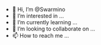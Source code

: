 - 👋 Hi, I’m @Swarmino
- 👀 I’m interested in ...
- 🌱 I’m currently learning ...
- 💞️ I’m looking to collaborate on ...
- 📫 How to reach me ...

<!---
Swarmino/Swarmino is a ✨ special ✨ repository because its `README.md` (this file) appears on your GitHub profile.
You can click the Preview link to take a look at your changes.
--->
